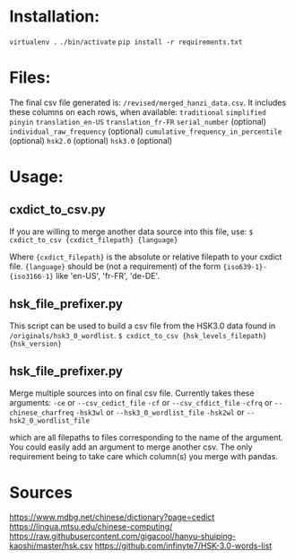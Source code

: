 # Installation:
`virtualenv .`
`./bin/activate`
`pip install -r requirements.txt`

# Files:
The final csv file generated is: `/revised/merged_hanzi_data.csv`.
It includes these columns on each rows, when available:
`traditional`
`simplified`
`pinyin`
`translation_en-US`
`translation_fr-FR`
`serial_number` (optional)
`individual_raw_frequency` (optional)
`cumulative_frequency_in_percentile` (optional)
`hsk2.0` (optional)
`hsk3.0` (optional)


# Usage:
## cxdict_to_csv.py
If you are willing to merge another data source into this file, use:
`$ cxdict_to_csv {cxdict_filepath} {language}`

Where `{cxdict_filepath}` is the absolute or relative filepath to your cxdict file.
`{language}` should be (not a requirement) of the form `{iso639-1}-{iso3166-1}` like 'en-US', 'fr-FR', 'de-DE'.

## hsk_file_prefixer.py
This script can be used to build a csv file from the HSK3.0 data found in `/originals/hsk3_0_wordlist`.
`$ cxdict_to_csv {hsk_levels_filepath} {hsk_version}`

## hsk_file_prefixer.py
Merge multiple sources into on final csv file.
Currently takes these arguments:
`-ce` or `--csv_cedict_file`
`-cf` or `--csv_cfdict_file`
`-cfrq` or `--chinese_charfreq`
`-hsk3wl` or `--hsk3_0_wordlist_file`
`-hsk2wl` or `--hsk2_0_wordlist_file`

which are all filepaths to files corresponding to the name of the argument.
You could easily add an argument to merge another csv. The only requirement being to take care which column(s) you merge with pandas.

# Sources
https://www.mdbg.net/chinese/dictionary?page=cedict
https://lingua.mtsu.edu/chinese-computing/
https://raw.githubusercontent.com/gigacool/hanyu-shuiping-kaoshi/master/hsk.csv
https://github.com/infinyte7/HSK-3.0-words-list
